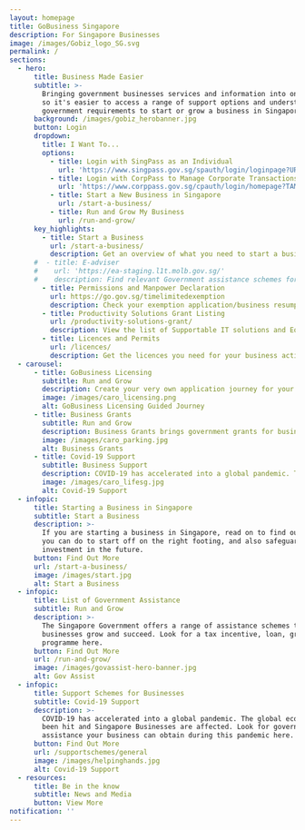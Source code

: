 ```yaml
---
layout: homepage
title: GoBusiness Singapore
description: For Singapore Businesses
image: /images/Gobiz_logo_SG.svg
permalink: /
sections:
  - hero:
      title: Business Made Easier
      subtitle: >-
        Bringing government businesses services and information into one place,
        so it's easier to access a range of support options and understand the
        government requirements to start or grow a business in Singapore.
      background: /images/gobiz_herobanner.jpg
      button: Login
      dropdown:
        title: I Want To...
        options:
          - title: Login with SingPass as an Individual
            url: 'https://www.singpass.gov.sg/spauth/login/loginpage?URL=%2F&TAM_OP=login'
          - title: Login with CorpPass to Manage Corporate Transactions
            url: 'https://www.corppass.gov.sg/cpauth/login/homepage?TAM_OP=login'
          - title: Start a New Business in Singapore
            url: /start-a-business/
          - title: Run and Grow My Business
            url: /run-and-grow/
      key_highlights:
        - title: Start a Business
          url: /start-a-business/
          description: Get an overview of what you need to start a business in Singapore
      #  - title: E-adviser
      #    url: 'https://ea-staging.l1t.molb.gov.sg/'
      #    description: Find relevant Government assistance schemes for your business needs
        - title: Permissions and Manpower Declaration
          url: https://go.gov.sg/timelimitedexemption
          description: Check your exemption application/business resumption status and submit manpower details.
        - title: Productivity Solutions Grant Listing
          url: /productivity-solutions-grant/
          description: View the list of Supportable IT solutions and Equipment
        - title: Licences and Permits
          url: /licences/
          description: Get the licences you need for your business activities
  - carousel:
      - title: GoBusiness Licensing
        subtitle: Run and Grow
        description: Create your very own application journey for your business. It tells you which licences you’ll need and maps out the order in which to apply for them. No more confusion when you have a step-by-step plan now, your business is off to a smooth start. <a href="https://www.gobusiness.gov.sg/licences/" target="_blank" style="color:#037e8a">Find Out More</a>
        image: /images/caro_licensing.png
        alt: GoBusiness Licensing Guided Journey
      - title: Business Grants
        subtitle: Run and Grow
        description: Business Grants brings government grants for businesses into one place, so it's easier to find and apply for the grants you need. The Portal is brought to you by Ministry Of Finance, Ministry Of Trade And Industry and Government Technology Agency. <a href="/business-grants/" target="_blank" style="color:#037e8a">Find Out More</a>
        image: /images/caro_parking.jpg
        alt: Business Grants
      - title: Covid-19 Support
        subtitle: Business Support
        description: COVID-19 has accelerated into a global pandemic. The global economy has been hit and Singapore Businesses are affected. Look for government assistance your business can obtain during this pandemic here. <a href="https://www.gobusiness.gov.sg/supportschemes/general" target="_blank" style="color:#037e8a">Find Out More</a>
        image: /images/caro_lifesg.jpg
        alt: Covid-19 Support
  - infopic:
      title: Starting a Business in Singapore
      subtitle: Start a Business
      description: >-
        If you are starting a business in Singapore, read on to find out what
        you can do to start off on the right footing, and also safeguard your
        investment in the future.
      button: Find Out More
      url: /start-a-business/
      image: /images/start.jpg
      alt: Start a Business
  - infopic:
      title: List of Government Assistance
      subtitle: Run and Grow
      description: >-
        The Singapore Government offers a range of assistance schemes to help
        businesses grow and succeed. Look for a tax incentive, loan, grant, or
        programme here.
      button: Find Out More
      url: /run-and-grow/
      image: /images/govassist-hero-banner.jpg
      alt: Gov Assist
  - infopic:
      title: Support Schemes for Businesses
      subtitle: Covid-19 Support
      description: >-
        COVID-19 has accelerated into a global pandemic. The global economy has
        been hit and Singapore Businesses are affected. Look for government
        assistance your business can obtain during this pandemic here.
      button: Find Out More
      url: /supportschemes/general
      image: /images/helpinghands.jpg
      alt: Covid-19 Support
  - resources:
      title: Be in the know
      subtitle: News and Media
      button: View More
notification: ''
---
```


